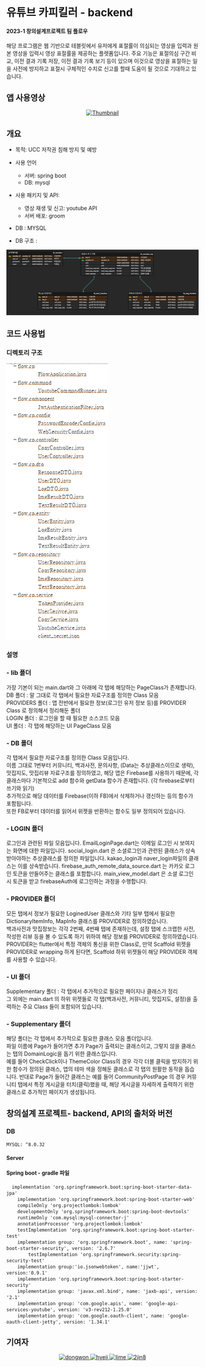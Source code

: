 # 유튜브 카피킬러 - backend
#### 2023-1 창의설계프로젝트 팀 플로우  
해당 프로그램은 웹 기반으로 테블릿에서 유저에게 표절률이 의심되는 영상을 입력과 원본 영상을 입력시 영상 표절률을 제공하는 플렛폼입니다.
주요 기능은 표절의심 구간 비교, 이전 결과 기록 저장, 이전 결과 기록 보기 등이 있으며 이것으로 영상을 표절하는 일을 사전에 방지하고 표절시 구체적인 수치로 신고를 할때 도움이 될 것으로 기대하고 있습니다. 

## 앱 사용영상   

<div align="center">  
  
[![Thumbnail](https://user-images.githubusercontent.com/102962030/206456509-f2e7c97b-3ca0-4efd-a11b-c8fceba4595c.png)](https://youtu.be/ek_KhaDyGWw)    

</div>  
  
  
## 개요
  - 목적: UCC 저작권 침해 방지 및 예방    
  - 사용 언어
    - 서버: spring boot
    - DB: mysql
  - 사용 패키지 및 API:
    - 영상 재생 및 신고: youtube API  
    - 서버 배포: groom 
  
  - DB : MYSQL
  - DB 구조 :  

![img](https://github.com/2023-CreativeDesign-flow/backend/blob/master/DB%20%EA%B5%AC%EC%A1%B0.png)




  
  
  
  
  
  
  
## 코드 사용법  
### 디렉토리 구조
![img](https://github.com/2023-CreativeDesign-flow/backend/blob/master/spring%20boot%20%EA%B5%AC%EC%A1%B0.png)
### 설명
###   - lib 폴더
가장 기본이 되는 main.dart와 그 아래에 각 탭에 해당하는 PageClass가 존재합니다.  
DB 폴더 : 말 그대로 각 탭에서 필요한 자료구조를 정의한 Class 모음   
PROVIDERS 폴더 : 앱 전반에서 필요한 정보(로그인 유저 정보 등)를 PROVIDER Class 로 정의해서 정리해둔 폴더   
LOGIN 폴더 : 로그인을 할 때 필요한 소스코드 모음  
UI 폴더 : 각 탭에 해당하는 UI PageClass 모음  
  
###   - DB 폴더  
각 탭에서 필요한 자료구조를 정의한 Class 모음입니다.  
이름 그대로 1번부터 커뮤니티, 백과사전, 문의사항, (Data는 추상클래스이므로 생략), 맛집지도, 맛집리뷰 자료구조를 정의하였고, 해당 앱은 Firebase를 사용하기 때문에, 각 클래스마다 기본적으로 add 함수와 getData 함수가 존재합니다. (각 firebase로부터 쓰기와 읽기)  
추가적으로 해당 데이터를 Firebase(이하 FB)에서 삭제하거나 갱신하는 등의 함수가 포함됩니다.   
또한 FB로부터 데이터를 읽어서 위젯을 반환하는 함수도 일부 정의되어 있습니다.  
  
###   - LOGIN 폴더  
로그인과 관련된 파일 모음입니다.
EmailLoginPage.dart는 이메일 로그인 시 보여지는 화면에 대한 파일입니다. 
social_login.dart 은 소셜로그인과 관련된 클래스가 상속받아야하는 추상클래스를 정의한 파일입니다. kakao_login과 naver_login파일의 클래스는 이를 상속받습니다. 
firebase_auth_remote_data_source.dart 는 카카오 로그인 토큰을 만들어주는 클래스를 포함합니다.
main_view_model.dart 은 소셜 로그인 시 토큰을 받고 firebaseAuth에 로그인하는 과정을 수행합니다.
  
###   - PROVIDER 폴더  
모든 탭에서 정보가 필요한 LoginedUser 클래스와 기타 일부 탭에서 필요한 DictionaryItemInfo, MapInfo 클래스를 PROVIDER로 정의하였습니다.  
백과사전과 맛집정보는 각각 2번째, 4번째 탭에 존재하는데, 설정 탭에 스크랩한 사전, 작성한 리뷰 등을 볼 수 있도록 하기 위하여 해당 정보를 PROVIDER로 정의하였습니다.  
PROVIDER는 flutter에서 특정 객체의 통신을 위한 Class로, 만약 Scaffold 위젯을 PROVIDER로 wrapping 하게 된다면, Scaffold 하위 위젯들이 해당 PROVIDER 객체를 사용할 수 있습니다. 
  
###   - UI 폴더  
Supplementary 폴더 : 각 탭에서 추가적으로 필요한 페이지나 클래스가 정리  
그 외에는 main.dart 의 하위 위젯들로 각 탭(백과사전, 커뮤니티, 맛집지도, 설정)을 출력하는 주요 Class 들이 포함되어 있습니다.  
  
###   - Supplementary 폴더  
해당 폴더는 각 탭에서 추가적으로 필요한 클래스 모음 폴더입니다.  
파일 이름에 Page가 들어가면 추가 Page가 출력되는 클래스이고, 그렇지 않을 클래스는 탭의 DomainLogic을 돕기 위한 클래스입니다.  
예를 들어 CheckClick이나 ThemeColor Class의 경우 각각 더블 클릭을 방지하기 위한 함수가 정의된 클래스, 앱의 테마 색을 정해둔 클래스로 각 탭의 원활한 동작을 돕습니다. 반대로 Page가 들어간 클래스는 예를 들어 CommunityPostPage 의 경우 커뮤니티 탭에서 특정 게시글을 터치(클릭)했을 때, 해당 게시글을 자세하게 출력하기 위한 클래스로 추가적인 페이지가 생성됩니다.  
  
  
  
## 창의설계 프로젝트- backend, API의 출처와 버전
### DB
    MYSQL: ^8.0.32

#### Server
  #### Spring boot - gradle 파일
      implementation 'org.springframework.boot:spring-boot-starter-data-jpa'
    	implementation 'org.springframework.boot:spring-boot-starter-web'
    	compileOnly 'org.projectlombok:lombok'
    	developmentOnly 'org.springframework.boot:spring-boot-devtools'
    	runtimeOnly 'com.mysql:mysql-connector-j'
    	annotationProcessor 'org.projectlombok:lombok'
    	testImplementation 'org.springframework.boot:spring-boot-starter-test'
    	implementation group: 'org.springframework.boot', name: 'spring-boot-starter-security', version: '2.6.7'
    		testImplementation 'org.springframework.security:spring-security-test'
    	implementation group:'io.jsonwebtoken', name:'jjwt', version:'0.9.1'
    	implementation 'org.springframework.boot:spring-boot-starter-security'
    	implementation group: 'javax.xml.bind', name: 'jaxb-api', version: '2.1'
    	implementation group: 'com.google.apis', name: 'google-api-services-youtube', version: 'v3-rev212-1.25.0'
    	implementation group: 'com.google.oauth-client', name: 'google-oauth-client-jetty', version: '1.34.1'
 
## 기여자   
  
  
<div align="center">
  <a href="https://github.com/dongwon99">
    <img src="https://user-images.githubusercontent.com/102962030/206461747-4d56a152-6963-46ea-853a-603465037070.png", width=200, alt="dongwon", title="dongwon99"/>
  </a>
  <a href="https://github.com/hyejizip">
    <img src="https://user-images.githubusercontent.com/102962030/206461751-ba5681fd-0512-47fb-b04f-8205789e6995.png", width=200, alt="hyeji", title="hyejizip"/>
  </a>
  <a href="https://github.com/Juhyorim">
    <img src="https://user-images.githubusercontent.com/102962030/206461754-a786f9e2-953c-4a9f-971e-62c00ffe2a49.png", width=200, alt="lime", title="lime"/>
  </a>
  <a href="https://github.com/2jin8">
    <img src="https://user-images.githubusercontent.com/102962030/206461745-c50d1bd1-9072-4aa8-954a-1203c22e0eda.png", width=200, alt="2jin8", title="2jin8"/>
  </a>
  

</div>  


